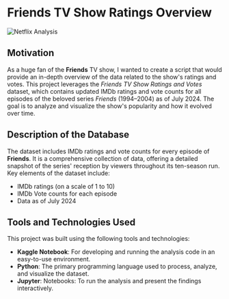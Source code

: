 # Friends TV Show Ratings Overview
![Netflix Analysis](https://i0.wp.com/couchsoup.com/wp-content/uploads/2021/10/friends-s1e8-group.jpg?resize=800%2C393&ssl=1)
## Motivation

As a huge fan of the **Friends** TV show, I wanted to create a script that would provide an in-depth overview of the data related to the show's ratings and votes. This project leverages the *Friends TV Show Ratings and Votes* dataset, which contains updated IMDb ratings and vote counts for all episodes of the beloved series *Friends* (1994–2004) as of July 2024. The goal is to analyze and visualize the show's popularity and how it evolved over time.

## Description of the Database

The dataset includes IMDb ratings and vote counts for every episode of **Friends**. It is a comprehensive collection of data, offering a detailed snapshot of the series' reception by viewers throughout its ten-season run. Key elements of the dataset include:
- IMDb ratings (on a scale of 1 to 10)
- IMDb Vote counts for each episode
- Data as of July 2024

## Tools and Technologies Used

This project was built using the following tools and technologies:
- **Kaggle Notebook**: For developing and running the analysis code in an easy-to-use environment.
- **Python**: The primary programming language used to process, analyze, and visualize the dataset.
- **Jupyter**: Notebooks: To run the analysis and present the findings interactively.
